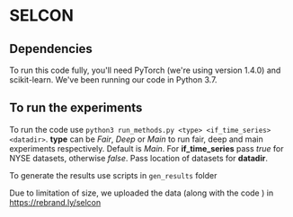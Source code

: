 # SELCON

## Dependencies

To run this code fully, you'll need PyTorch (we're using version 1.4.0) and scikit-learn. We've been running our code in Python 3.7.

## To run the experiments

To run the code use `python3 run_methods.py <type> <if_time_series> <datadir>`. **type** can be *Fair*, *Deep* or *Main* to run fair, deep and main experiments respectively. Default is *Main*.
For **if_time_series** pass *true* for NYSE datasets, otherwise *false*. Pass location of datasets for **datadir**.

To generate the results use scripts in `gen_results` folder

Due to limitation of size, we uploaded the data (along with the code ) in https://rebrand.ly/selcon
